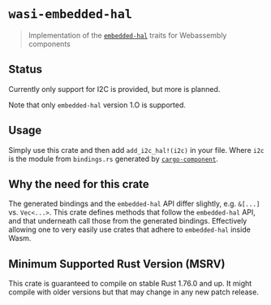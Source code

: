 # `wasi-embedded-hal`

> Implementation of the [`embedded-hal`] traits for Webassembly components

[`embedded-hal`]: https://crates.io/crates/embedded-hal

## Status

Currently only support for I2C is provided, but more is planned.

Note that only `embedded-hal` version 1.O is supported.

## Usage

Simply use this crate and then add `add_i2c_hal!(i2c)` in your file. Where `i2c` is the module from `bindings.rs` generated by [`cargo-component`](https://github.com/bytecodealliance/cargo-component).

## Why the need for this crate

The generated bindings and the `embedded-hal` API differ slightly, e.g. `&[...]` vs. `Vec<...>`. This crate defines methods that follow the `embedded-hal` API, and that underneath call those from the generated bindings. Effectively allowing one to very easily use crates that adhere to `embedded-hal` inside Wasm.

## Minimum Supported Rust Version (MSRV)

This crate is guaranteed to compile on stable Rust 1.76.0 and up. It might compile with older versions but that may change in any new patch release.
